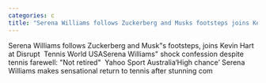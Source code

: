 ```yaml
---
categories: c
title: "Serena Williams follows Zuckerberg and Musks footsteps joins Kevin Hart at Disrupt  Tennis World USA"
---
```

Serena Williams follows Zuckerberg and Musk"s footsteps, joins Kevin Hart at Disrupt&nbsp;&nbsp;Tennis World USASerena Williams" shock confession despite tennis farewell: "Not retired"&nbsp;&nbsp;Yahoo Sport Australia‘High chance’ Serena Williams makes sensational return to tennis after stunning com